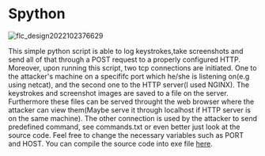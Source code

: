 # Spython

![flc_design2022102376629](https://user-images.githubusercontent.com/91953982/197397830-3cdd5836-bb62-43c7-bfbf-74977a856a74.png)


This simple python script is able to log keystrokes,take screenshots and send all of that through a POST request to a properly configured HTTP. Moreover, upon running this script, two tcp connections are initiated. One to the attacker's machine on a specififc port which he/she is listening on(e.g using netcat), and the second one to the HTTP server(I used NGINX). The keystrokes and screenshot images are saved to a file on the server. Furthermore these files can be served throught the web browser where the attacker can view them(Maybe serve it through localhost if HTTP server is on the same machine). The other connection is used by the attacker to send predefined command, see commands.txt or even better just look at the source code. Feel free to change the necessary variables such as PORT and HOST. You can compile the source code into exe file [here](https://pyinstaller.org/).
